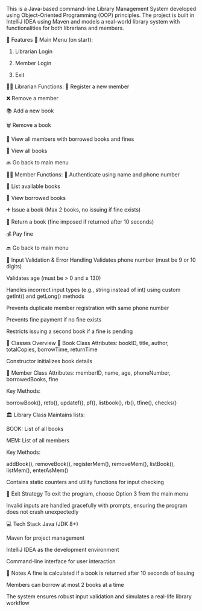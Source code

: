 This is a Java-based command-line Library Management System developed using Object-Oriented Programming (OOP) principles. The project is built in IntelliJ IDEA using Maven and models a real-world library system with functionalities for both librarians and members.

🚀 Features
🔐 Main Menu (on start):
1. Librarian Login

2. Member Login

3. Exit

👩‍🏫 Librarian Functions:
📌 Register a new member

❌ Remove a member

📚 Add a new book

🗑️ Remove a book

👥 View all members with borrowed books and fines

📖 View all books

🔙 Go back to main menu

🙋‍♂️ Member Functions:
🔐 Authenticate using name and phone number

📖 List available books

📘 View borrowed books

➕ Issue a book (Max 2 books, no issuing if fine exists)

🔁 Return a book (fine imposed if returned after 10 seconds)

💰 Pay fine

🔙 Go back to main menu

🔧 Input Validation & Error Handling
Validates phone number (must be 9 or 10 digits)

Validates age (must be > 0 and ≤ 130)

Handles incorrect input types (e.g., string instead of int) using custom getInt() and getLong() methods

Prevents duplicate member registration with same phone number

Prevents fine payment if no fine exists

Restricts issuing a second book if a fine is pending

🧱 Classes Overview
📘 Book Class
Attributes: bookID, title, author, totalCopies, borrowTime, returnTime

Constructor initializes book details

👤 Member Class
Attributes: memberID, name, age, phoneNumber, borrowedBooks, fine

Key Methods:

borrowBook(), retb(), updatef(), pf(), listbook(), rb(), tfine(), checks()

🏛️ Library Class
Maintains lists:

BOOK: List of all books

MEM: List of all members

Key Methods:

addBook(), removeBook(), registerMem(), removeMem(), listBook(), listMem(), enterAsMem()

Contains static counters and utility functions for input checking

🛑 Exit Strategy
To exit the program, choose Option 3 from the main menu

Invalid inputs are handled gracefully with prompts, ensuring the program does not crash unexpectedly

💻 Tech Stack
Java (JDK 8+)

Maven for project management

IntelliJ IDEA as the development environment

Command-line interface for user interaction

📎 Notes
A fine is calculated if a book is returned after 10 seconds of issuing

Members can borrow at most 2 books at a time

The system ensures robust input validation and simulates a real-life library workflow
